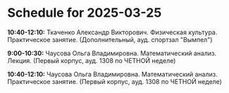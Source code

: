 # Schedule for 2025-03-25

**10:40-12:10:** Ткаченко Александр Викторович. Физическая культура. Практическое занятие. (Дополнительный, ауд. спортзал "Вымпел")

**9:00-10:30:** Чаусова Ольга Владимировна. Математический анализ. Лекция. (Первый корпус, ауд. 1308 по ЧЕТНОЙ неделе)

**10:40-12:10:** Чаусова Ольга Владимировна. Математический анализ. Практическое занятие. (Первый корпус, ауд. 1308 по ЧЕТНОЙ неделе)

